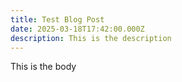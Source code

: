 ```yaml
---
title: Test Blog Post
date: 2025-03-18T17:42:00.000Z
description: This is the description
---
```

This is the body
